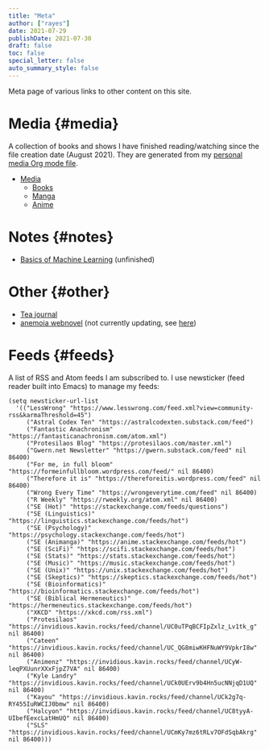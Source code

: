 ```yaml
---
title: "Meta"
author: ["rayes"]
date: 2021-07-29
publishDate: 2021-07-30
draft: false
toc: false
special_letter: false
auto_summary_style: false
---
```


Meta page of various links to other content on this site.


# Media {#media}

A collection of books and shows I have finished reading/watching since the file creation date (August 2021). They are generated from my [personal media Org mode file](https://raw.githubusercontent.com/rayes0/blog/master/content-org/media-list.org).

-   [Media](/media)
    -   [Books](/media#books)
    -   [Manga](/media#manga)
    -   [Anime](/media#anime)


# Notes {#notes}

-   [Basics of Machine Learning](/notes/machine-learning) (unfinished)


# Other {#other}

-   [Tea journal](/tea)
-   [anemoia webnovel](/anemoia) (not currently updating, see [here](/about#writing))


# Feeds {#feeds}

A list of RSS and Atom feeds I am subscribed to. I use newsticker (feed reader built into Emacs) to manage my feeds:

```elisp
(setq newsticker-url-list
  '(("LessWrong" "https://www.lesswrong.com/feed.xml?view=community-rss&karmaThreshold=45")
     ("Astral Codex Ten" "https://astralcodexten.substack.com/feed")
     ("Fantastic Anachronism" "https://fantasticanachronism.com/atom.xml")
     ("Protesilaos Blog" "https://protesilaos.com/master.xml")
     ("Gwern.net Newsletter" "https://gwern.substack.com/feed" nil 86400)
     ("For me, in full bloom" "https://formeinfullbloom.wordpress.com/feed/" nil 86400)
     ("Therefore it is" "https://thereforeitis.wordpress.com/feed" nil 86400)
     ("Wrong Every Time" "https://wrongeverytime.com/feed" nil 86400)
     ("R Weekly" "https://rweekly.org/atom.xml" nil 86400)
     ("SE (Hot)" "https://stackexchange.com/feeds/questions")
     ("SE (Linguistics)" "https://linguistics.stackexchange.com/feeds/hot")
     ("SE (Psychology)" "https://psychology.stackexchange.com/feeds/hot")
     ("SE (Animanga)" "https://anime.stackexchange.com/feeds/hot")
     ("SE (SciFi)" "https://scifi.stackexchange.com/feeds/hot")
     ("SE (Stats)" "https://stats.stackexchange.com/feeds/hot")
     ("SE (Music)" "https://music.stackexchange.com/feeds/hot")
     ("SE (Unix)" "https://unix.stackexchange.com/feeds/hot")
     ("SE (Skeptics)" "https://skeptics.stackexchange.com/feeds/hot")
     ("SE (Bioinformatics)" "https://bioinformatics.stackexchange.com/feeds/hot")
     ("SE (Biblical Hermeneutics)" "https://hermeneutics.stackexchange.com/feeds/hot")
     ("XKCD" "https://xkcd.com/rss.xml")
     ("Protesilaos" "https://invidious.kavin.rocks/feed/channel/UC0uTPqBCFIpZxlz_Lv1tk_g" nil 86400)
     ("Cateen" "https://invidious.kavin.rocks/feed/channel/UC_QG8miwKHFNuWY9VpkrI8w" nil 86400)
     ("Animenz" "https://invidious.kavin.rocks/feed/channel/UCyW-leqPXUunrXXxFjpZ7VA" nil 86400)
     ("Kyle Landry" "https://invidious.kavin.rocks/feed/channel/UCk0UErv9b4Hn5ucNNjqD1UQ" nil 86400)
     ("Kayou" "https://invidious.kavin.rocks/feed/channel/UCk2g7q-RY455IuRWCIJ0bmw" nil 86400)
     ("Halcyon" "https://invidious.kavin.rocks/feed/channel/UC8tyyA-UIbefEexcLatHmUQ" nil 86400)
     ("SLS" "https://invidious.kavin.rocks/feed/channel/UCmKy7mz6tRLv7OFdSqbAkrg" nil 86400)))
```